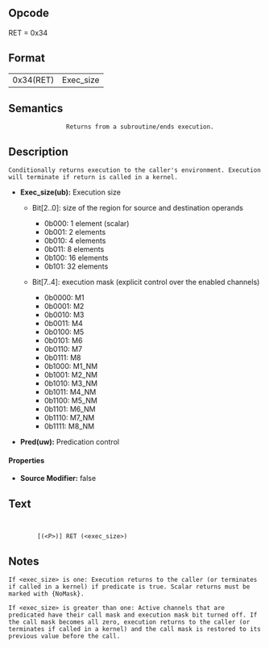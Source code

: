  

## Opcode

  RET = 0x34

## Format

| | |
| --- | --- |
| 0x34(RET) | Exec_size | Pred |


## Semantics




                    Returns from a subroutine/ends execution.

## Description


    Conditionally returns execution to the caller's environment. Execution will terminate if return is called in a kernel.

- **Exec_size(ub):** Execution size
 
  - Bit[2..0]: size of the region for source and destination operands
 
    - 0b000:  1 element (scalar) 
    - 0b001:  2 elements 
    - 0b010:  4 elements 
    - 0b011:  8 elements 
    - 0b100:  16 elements 
    - 0b101:  32 elements 
  - Bit[7..4]: execution mask (explicit control over the enabled channels)
 
    - 0b0000:  M1 
    - 0b0001:  M2 
    - 0b0010:  M3 
    - 0b0011:  M4 
    - 0b0100:  M5 
    - 0b0101:  M6 
    - 0b0110:  M7 
    - 0b0111:  M8 
    - 0b1000:  M1_NM 
    - 0b1001:  M2_NM 
    - 0b1010:  M3_NM 
    - 0b1011:  M4_NM 
    - 0b1100:  M5_NM 
    - 0b1101:  M6_NM 
    - 0b1110:  M7_NM 
    - 0b1111:  M8_NM
- **Pred(uw):** Predication control

#### Properties
- **Source Modifier:** false 


## Text
```
    

		[(<P>)] RET (<exec_size>)
```



## Notes



    If <exec_size> is one: Execution returns to the caller (or terminates if called in a kernel) if predicate is true. Scalar returns must be marked with {NoMask}.

    If <exec_size> is greater than one: Active channels that are predicated have their call mask and execution mask bit turned off. If the call mask becomes all zero, execution returns to the caller (or terminates if called in a kernel) and the call mask is restored to its previous value before the call.

